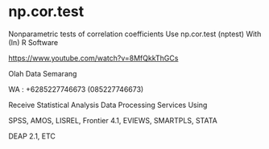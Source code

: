 # np.cor.test
Nonparametric tests of correlation coefficients Use np.cor.test (nptest) With (In) R Software

https://www.youtube.com/watch?v=8MfQkkThGCs

Olah Data Semarang

WA : +6285227746673 (085227746673)

Receive Statistical Analysis Data Processing Services Using

SPSS, AMOS, LISREL, Frontier 4.1, EVIEWS, SMARTPLS, STATA

DEAP 2.1, ETC
